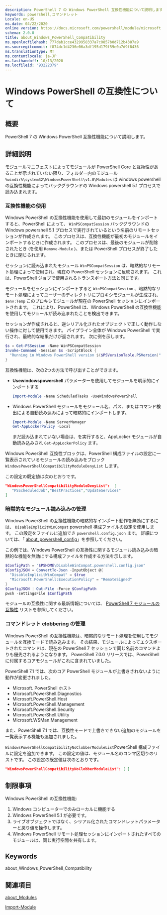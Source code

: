```yaml
---
description: PowerShell 7 の Windows PowerShell 互換性機能について説明します。
keywords: powershell,コマンドレット
Locale: en-US
ms.date: 04/22/2020
online version: https://docs.microsoft.com/powershell/module/microsoft.powershell.core/about/about_windows_powershell_compatibility?view=powershell-7&WT.mc_id=ps-gethelp
schema: 2.0.0
title: about_Windows_PowerShell_Compatibility
ms.openlocfilehash: 777dab1cce4329958337a7c0857b0d712b4387a9
ms.sourcegitcommit: f874dc1d4236e06a3df195d179f59e0a7d9f8436
ms.translationtype: MT
ms.contentlocale: ja-JP
ms.lasthandoff: 10/13/2020
ms.locfileid: "93222379"
---
```

# <a name="about-windows-powershell-compatibility"></a>Windows PowerShell の互換性について

## <a name="short-description"></a>概要

PowerShell 7 の Windows PowerShell 互換性機能について説明します。

## <a name="long-description"></a>詳細説明

モジュールマニフェストによってモジュールが PowerShell Core と互換性があることが示されていない限り、フォルダー内のモジュール `%windir%\system32\WindowsPowerShell\v1.0\Modules` は windows powershell の互換性機能によってバックグラウンドの Windows powershell 5.1 プロセスで読み込まれます。

### <a name="using-the-compatibility-feature"></a>互換性機能の使用

Windows PowerShell の互換性機能を使用して最初のモジュールをインポートすると、PowerShell によって、 `WinPSCompatSession` バックグラウンドの Windows powershell 5.1 プロセスで実行されているという名前のリモートセッションが作成されます。 このプロセスは、互換性機能が最初のモジュールをインポートするときに作成されます。 このプロセスは、最後のモジュールが削除されたとき (を使用 `Remove-Module` )、または PowerShell プロセスが終了したときに閉じられます。

セッションに読み込まれたモジュール `WinPSCompatSession` は、暗黙的なリモート処理によって使用され、現在の PowerShell セッションに反映されます。 これは、PowerShell ジョブで使用されるトランスポート方法と同じです。

モジュールをセッションにインポートすると `WinPSCompatSession` 、暗黙的なリモート処理によってユーザーのディレクトリにプロキシモジュールが生成され、 `$env:Temp` このプロキシモジュールが現在の PowerShell セッションにインポートされます。 これにより、PowerShell は、Windows PowerShell の互換性機能を使用してモジュールが読み込まれたことを検出できます。

セッションが作成されると、逆シリアル化されたオブジェクトで正しく動作しない操作に対して使用できます。 パイプライン全体が Windows PowerShell で実行され、最終的な結果だけが返されます。 次に例を示します。

```powershell
$s = Get-PSSession -Name WinPSCompatSession
Invoke-Command -Session $s -ScriptBlock {
  "Running in Windows PowerShell version $($PSVersionTable.PSVersion)"
}
```

互換性機能は、次の2つの方法で呼び出すことができます。

- **Usewindowspowershell** パラメーターを使用してモジュールを明示的にインポートする

   ```powershell
   Import-Module -Name ScheduledTasks -UseWindowsPowerShell
   ```

- Windows PowerShell モジュールをモジュール名、パス、またはコマンド検出による自動読み込みによって暗黙的にインポートします。

   ```powershell
   Import-Module -Name ServerManager
   Get-AppLockerPolicy -Local
   ```

   まだ読み込まれていない場合は、を実行すると、AppLocker モジュールが自動読み込みされ  `Get-AppLockerPolicy` ます。

Windows PowerShell 互換性ブロックは、PowerShell 構成ファイルの設定に一覧表示されているモジュールの読み込みをブロック `WindowsPowerShellCompatibilityModuleDenyList` します。

この設定の既定値は次のとおりです。

```json
"WindowsPowerShellCompatibilityModuleDenyList":  [
   "PSScheduledJob","BestPractices","UpdateServices"
]
```

### <a name="managing-implicit-module-loading"></a>暗黙的なモジュール読み込みの管理

Windows PowerShell の互換性機能の暗黙的なインポート動作を無効にするには、 `DisableImplicitWinCompat` powershell 構成ファイルの設定を使用します。 この設定をファイルに追加でき `powershell.config.json` ます。 詳細については、「 [about_powershell_config](about_powershell_config.md)」を参照してください。

この例では、Windows PowerShell の互換性に関するモジュール読み込みの暗黙的な機能を無効にする構成ファイルを作成する方法を示します。

```powershell
$ConfigPath = "$PSHOME\DisableWinCompat.powershell.config.json"
$ConfigJSON = ConvertTo-Json -InputObject @{
  "DisableImplicitWinCompat" = $true
  "Microsoft.PowerShell:ExecutionPolicy" = "RemoteSigned"
}
$ConfigJSON | Out-File -Force $ConfigPath
pwsh -settingsFile $ConfigPath
```

モジュールの互換性に関する最新情報については、 [PowerShell 7 モジュールの互換性](https://aka.ms/PSModuleCompat) リストを参照してください。

### <a name="managing-cmdlet-clobbering"></a>コマンドレット clobbering の管理

Windows PowerShell の互換性機能は、暗黙的なリモート処理を使用してモジュールを互換モードで読み込みます。 その結果、モジュールによってエクスポートされたコマンドは、現在の PowerShell 7 セッションで同じ名前のコマンドよりも優先されるようになります。 PowerShell 7.0.0 リリースでは、PowerShell に付属するコアモジュールがこれに含まれていました。

PowerShell 7.1 では、次のコア PowerShell モジュールが上書きされないように動作が変更されました。

- Microsoft. PowerShell ホスト
- Microsoft.PowerShell.Diagnostics
- Microsoft.PowerShell.Host
- Microsoft.PowerShell.Management
- Microsoft.PowerShell.Security
- Microsoft.PowerShell.Utility
- Microsoft.WSMan.Management

また、PowerShell 7.1 では、互換性モードで上書きできない追加のモジュールを一覧表示する機能も追加されました。

`WindowsPowerShellCompatibilityNoClobberModuleList`PowerShell 構成ファイルに設定を追加できます。 この設定の値は、モジュール名のコンマ区切りのリストです。 この設定の既定値は次のとおりです。

```json
"WindowsPowerShellCompatibilityNoClobberModuleList": [ ]
```

## <a name="limitations"></a>制限事項

Windows PowerShell の互換性機能:

1. Windows コンピューターでのみローカルに機能する
1. Windows PowerShell 5.1 が必要です。
1. ライブオブジェクトではなく、シリアル化されたコマンドレットパラメーターと戻り値を操作します。
1. Windows PowerShell リモート処理セッションにインポートされたすべてのモジュールは、同じ実行空間を共有します。

## <a name="keywords"></a>Keywords

about_Windows_PowerShell_Compatibility

## <a name="see-also"></a>関連項目

[about_Modules](about_Modules.md)

[Import-Module](xref:Microsoft.PowerShell.Core.Import-Module)
